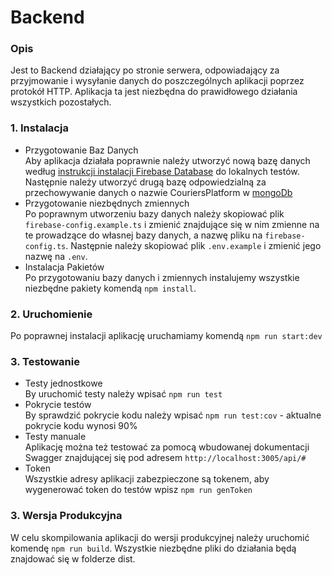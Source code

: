 # Backend

###  Opis

Jest to Backend działający po stronie serwera, odpowiadający za przyjmowanie i wysyłanie danych do poszczególnych aplikacji poprzez protokół HTTP. Aplikacja ta jest niezbędna do prawidłowego działania wszystkich pozostałych.

###  1. Instalacja

- Przygotowanie Baz Danych <br/>
   Aby aplikacja działała poprawnie należy utworzyć nową bazę danych według [instrukcji instalacji Firebase Database](https://firebase.google.com/docs/database/web/start) do lokalnych testów.
   Następnie należy utworzyć drugą bazę odpowiedzialną za przechowywanie danych o nazwie CouriersPlatform w [mongoDb](https://docs.mongodb.com/manual/installation/)
- Przygotowanie niezbędnych zmiennych <br/>
   Po poprawnym utworzeniu bazy danych należy skopiować plik `firebase-config.example.ts` i zmienić znajdujące się w nim zmienne na te prowadzące do własnej bazy danych, a nazwę pliku na `firebase-config.ts`. Następnie należy skopiować plik `.env.example` i zmienić jego nazwę na `.env`.
- Instalacja Pakietów <br/>
   Po przygotowaniu bazy danych i zmiennych instalujemy wszystkie niezbędne pakiety komendą `npm install`.

###  2. Uruchomienie

Po poprawnej instalacji aplikację uruchamiamy komendą `npm run start:dev`

### 3. Testowanie

- Testy jednostkowe <br/>
   By uruchomić testy należy wpisać `npm run test`
- Pokrycie testów <br/>
  By sprawdzić pokrycie kodu należy wpisać `npm run test:cov` - aktualne pokrycie kodu wynosi 90%
- Testy manuale <br/>
  Aplikację można też testować za pomocą wbudowanej dokumentacji Swagger znajdującej się pod adresem `http://localhost:3005/api/#`
- Token <br/>
   Wszystkie adresy aplikacji zabezpieczone są tokenem, aby wygenerować token do testów wpisz `npm run genToken`

### 3. Wersja Produkcyjna

W celu skompilowania aplikacji do wersji produkcyjnej należy uruchomić komendę `npm run build`. Wszystkie niezbędne pliki do działania będą znajdować się w folderze dist.